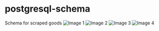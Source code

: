 # postgresql-schema
Schema for scraped goods
![Image 1](https://i.imgur.com/tzi5qnN.png)
![Image 2](https://i.imgur.com/8HcBhVQ.png)
![Image 3](https://i.imgur.com/cNioXcP.png)
![Image 4](https://i.imgur.com/EAf8G0x.png)
